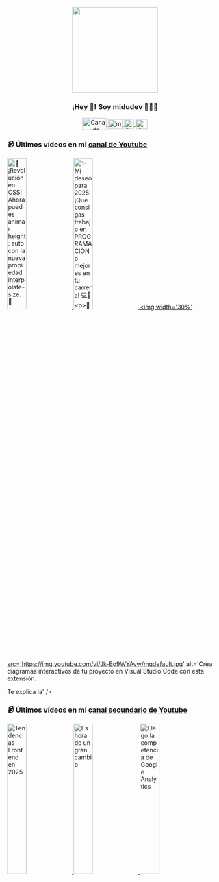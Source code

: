 <p align="center" width="300">
   <img align="center" width="200" src="https://user-images.githubusercontent.com/1561955/106762302-fda9de00-6635-11eb-99be-3ef744e60c0e.png" />
   <h3 align="center">¡Hey 👋! Soy midudev 👨🏻‍💻</h3>
</p>

<p align="center">
   <a href="https://twitch.tv/midudev" target="blank">
    <img align="center" src="https://upload.wikimedia.org/wikipedia/commons/c/ce/Twitch_logo_2019.svg" alt="Canal de Twitch de midudev" height="28px" width="56px" />
  </a>
  <span style="width: 8px;"> </span>
   <a href="https://youtube.com/midudev" target="blank">
    <img align="center" src="https://upload.wikimedia.org/wikipedia/commons/0/09/YouTube_full-color_icon_%282017%29.svg" alt="midudev" height="23px" width="33px" />
  </a>
  <span style="width: 8px;"> </span>
  <a href="https://instagram.com/midu.dev" target="blank">
    <img align="center" src="https://upload.wikimedia.org/wikipedia/commons/e/e7/Instagram_logo_2016.svg" alt="Canal de Instagram de midu.dev" height="23px" width="23px" />
  </a>
  <span style="width: 8px;"> </span>
  <a href="https://twitter.com/midudev" target="blank">
    <img align="center" src="https://upload.wikimedia.org/wikipedia/commons/thumb/6/6f/Logo_of_Twitter.svg/2491px-Logo_of_Twitter.svg.png" alt="Canal de Twitter de midudev" height="23px" width="28px" />
  </a>
</p>

### 📹 Últimos vídeos en mi [canal de Youtube](https://youtube.com/midudev?sub_confirmation=1)

<a href='https://youtu.be/ZzoguZW8XTA' target='_blank'>
  <img width='30%' src='https://img.youtube.com/vi/ZzoguZW8XTA/mqdefault.jpg' alt='🎉 ¡Revolución en CSS! Ahora puedes animar height: auto con la nueva propiedad interpolate-size. 🤯' />
</a>
<a href='https://youtu.be/QdvTlN_MEQk' target='_blank'>
  <img width='30%' src='https://img.youtube.com/vi/QdvTlN_MEQk/mqdefault.jpg' alt='✨ Mi deseo para 2025: ¡Que consigas trabajo en PROGRAMACIÓN o mejores en tu carrera! 💻🚀

🎁 Mi REG' />
</a>
<a href='https://youtu.be/Jk-Eo9WYAvw' target='_blank'>
  <img width='30%' src='https://img.youtube.com/vi/Jk-Eo9WYAvw/mqdefault.jpg' alt='Crea diagramas interactivos de tu proyecto en Visual Studio Code con esta extensión.

Te explica la' />
</a>

### 📹 Últimos vídeos en mi [canal secundario de Youtube](https://youtube.com/midulive?sub_confirmation=1)

<a href='https://youtu.be/6J6DedhjBFs' target='_blank'>
  <img width='30%' src='https://img.youtube.com/vi/6J6DedhjBFs/mqdefault.jpg' alt='Tendencias Frontend en 2025' />
</a>
<a href='https://youtu.be/4Xe0ux8AktY' target='_blank'>
  <img width='30%' src='https://img.youtube.com/vi/4Xe0ux8AktY/mqdefault.jpg' alt='Es hora de un gran cambio' />
</a>
<a href='https://youtu.be/S0-W74l9fyk' target='_blank'>
  <img width='30%' src='https://img.youtube.com/vi/S0-W74l9fyk/mqdefault.jpg' alt='Llego la competencia de Google Analytics' />
</a>